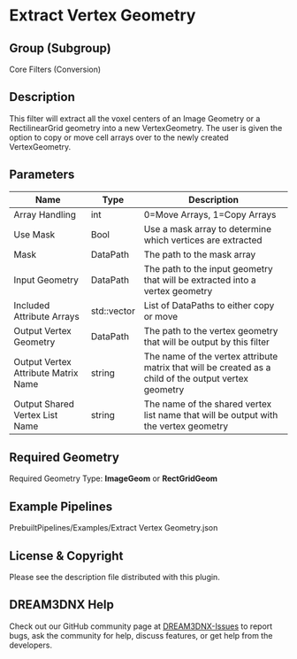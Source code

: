 # Extract Vertex Geometry

## Group (Subgroup)

Core Filters (Conversion)

## Description

This filter will extract all the voxel centers of an Image Geometry or a RectilinearGrid geometry
into a new VertexGeometry. The user is given the option to copy or move cell arrays over to the
newly created VertexGeometry.

## Parameters

| Name | Type | Description |
|------------|------| --------------------------------- |
| Array Handling | int | 0=Move Arrays, 1=Copy Arrays |
| Use Mask | Bool | Use a mask array to determine which vertices are extracted |
| Mask | DataPath | The path to the mask array |
| Input Geometry | DataPath | The path to the input geometry that will be extracted into a vertex geometry |
| Included Attribute Arrays | std::vector<DataPath> | List of DataPaths to either copy or move |
| Output Vertex Geometry | DataPath | The path to the vertex geometry that will be output by this filter |
| Output Vertex Attribute Matrix Name | string | The name of the vertex attribute matrix that will be created as a child of the output vertex geometry |
| Output Shared Vertex List Name | string | The name of the shared vertex list name that will be output with the vertex geometry |

## Required Geometry

Required Geometry Type: **ImageGeom** or **RectGridGeom**

## Example Pipelines

PrebuiltPipelines/Examples/Extract Vertex Geometry.json

## License & Copyright

Please see the description file distributed with this plugin.

## DREAM3DNX Help

Check out our GitHub community page at [DREAM3DNX-Issues](https://github.com/BlueQuartzSoftware/DREAM3DNX-Issues) to report bugs, ask the community for help, discuss features, or get help from the developers.
